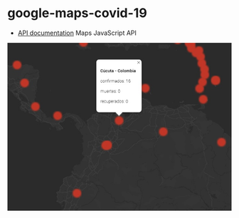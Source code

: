 # google-maps-covid-19

* [API documentation](https://developers.google.com/maps/documentation/javascript/tutorial?hl=es-419)  Maps JavaScript API

![MapaCovid-19](./mapa_covid-19.jpg)